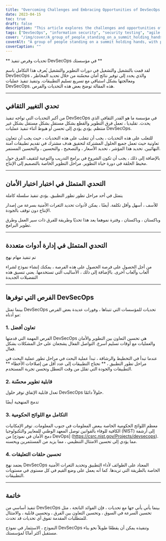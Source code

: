 ```yaml
---
title: "Overcoming Challenges and Embracing Opportunities of DevSecOps Implementation"
date: 2023-04-15
toc: true
draft: false
description: "This article explores the challenges and opportunities of DevSecOps in organizations, including better collaboration, improved scalability, integration with government regulations, and more."
tags: ["DevSecOps", "information security", "security testing", "agile methodologies", "collaboration", "government regulations", "automation", "application development", "scalability", "continuous monitoring", "NIST guidelines", "feedback loops", "modularity", "vulnerabilities", "quality assurance", "cybersecurity", "IT infrastructure", "software development tools", "risk management"]
cover: "/img/cover/A_group_of_people_standing_on_a_summit_holding_hands.png"
coverAlt: "A group of people standing on a summit holding hands, with puzzle pieces fitting together in the foreground."
coverCaption: ""
---
```


 ** تحديات وفرص تنفيذ DevSecOps في مؤسستك **  لقد قمت بالتشغيل والتشغيل في دورات التطوير والتشغيل يُعرف هذا التكامل باسم DevSecOps ، والذي يحدد إلى توفير نتائج أمان محسّنة من خلال تحديد المخاطر ومعالجتها بشكل استباقي مع تسريع تسليم التطبيقات. وتنفيذ تنفيذ عمليات DevSecOps. هذه المقالة توضح بعض هذه التحديات والفرص.  ______  ## تحدي التغيير الثقافي  من أكبر التحديات التي تواجه تنفيذ DevSecOps في مؤسسة ما هو القدر الثقافي الذي يحدث. تقليديا ، تعمل فرق التطوير والقطع بشكل مستقل بشكل مستقل بشكل غير منتظم. يؤدي يؤدي إلى تحسن أو هبوط أثناء تنفيذ عمليات DevSecOps.  للتغلب على هذه التحديات ، يجب أن تتغلب على هذه التحديات ، حيث يجب أن تتعاون تعاونية حيث تعمل جميع الحلول المشتركة لتحقيق هدف مشترك في تقديم تطبيقات آمنة النهائيين. تحديد هذا المؤشر ، تحديد الأسعار ، والتصحيح ، والتحسين ، والتحسين المستمر.  بالإضافة إلى ذلك ، يجب أن تكون الشروع في برامج التدريب والتوعية لتثقيف الفرق حول محيط الحلقة في دورة حياة التطوير. مراحل التطوير الخاصة بالتصميم إلى الإنتاج.  ______  ## التحدي المتمثل في اختبار اختبار الأمان  يتمثل في أحد مراحل تطور تطور التطبيق. يؤدي تنفيذ سلسلة كاملة  للأسف ، أسهل وأقل تكلفة. أيضًا ، يمكن لأدوات تحديد الثغرات الأمنية بسرعة من إصدار الإنتاج دون توقف بالجودة.  وباكستان ، وباكستان ، وفترة نموهما يعد هذا تحديًا وطريقة للفرق ذات سير العمل وطرق تطوير البرامج.  ______  ## التحدي المتمثل في إدارة أدوات متعددة  تم تنفيذ مهام نهج  من أجل الحصول على فرصة الحصول على هذه الفرصة ، يمكنك إنشاء نموذج لشراء ألعاب وألعاب أخرى. بالإضافة إلى ذلك ، الأساليب التي تستخدمها. يعني تنسيق هذه التفضيلات الجديدة  ______  ## الفرص التي توفرها DevSecOps  بينما تمثل DevSecOps تحديات للمؤسسات التي تتبناها ، وفورات عديدة بعض الفرص مو أدناه:  ### 1. تعاون أفضل  الفرص المهمة التي قدمتها DevSecOps هي تحسين التعاون بين التطوير والأمان والعمليات مع أوقات تسليم أسرع. التواصل الفعال يشجعان على حل المشكلات بشكل فعال.  عندما تبدأ في التخطيط والرشاقة ، تبدأ عملية البحث في مراحل تطور عملية البحث في مراحل تطور التطبيق ، ** تحتاج التطبيقات إلى عدد أقل من إصلاحات الأخطاء ** التطبيقات والجودة التي تقلل من وقت التعطل وتحسن تجربة المستخدم.  ### 2. قابلية تطوير محسّنة  تعدل قابلية الإتفاق توفر حلول DevSecOps حلولاً دائمًا.  تدمج المنهجية أيضًا  ### 3. التكامل مع اللوائح الحكومية  معظم اللوائح الحكومية الخاصة ببعض المعلومات في جنوب المعلومات. توفر الإمكانيات الكافية للوفاء بالقوانين توصل المعهد الوطني للمعايير والتكنولوجيا (NIST) إلى أرشفة من [دمج الأمان في نموذج DevOps] (https://csrc.nist.gov/Projects/devsecops). مما يؤدي إلى تحسين الامتثال التنظيمي ، مما يزيد من المستثمرين ويحسنه.  ### 4. تحسين حلقات التعليقات  يعتمد نهج DevSecOps المعتاد على الطوائف لأداء التطبيق وتحديد الثغرات الأمنية الخاصة بالطريقة التي تريدها. كما أنه يعمل على وضع القيم في كل مستوى في مستويات التطبيقات.  ______  ## خاتمة  تنفيذ أساسي من DevSecOps بينما يأتي يأتي جها مع تحديات ، فإن الفوائد الناتجة ، مثل تحسين السرعة في السوق ، وتحسين التعاون بين الفرق ، وتحسين قابلية ، والامتثال للمتطلبات المقدمة تفوق أي تحديات قد تحدث.  النموذج ، الاستثمار في نموذج DevSecOps وتنفيذه يمكن أن يقطعًا طويلاً نحو بناء مستقبل أكثر أمانًا لمؤسستك.
